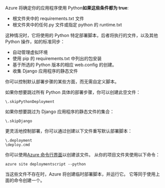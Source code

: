 Azure 将确定你的应用程序使用 Python**如果这些条件都为 true**:

* 根文件夹中的 requirements.txt 文件
* 根文件夹中的任何.py 文件或指定 python 的 runtime.txt

这种情况时，它将使用的 Python 特定部署脚本，后者将执行的文件，以及其他 Python 操作，如的标准同步：

* 自动管理虚拟环境
* 使用 pip 的 requirements.txt 中列出的包安装
* 基于所选的 Python 版本的相应 web.config 的创建。
* 收集 Django 应用程序的静态文件

你可以控制默认部署步骤的某些方面，而无需自定义脚本。

如果你想要跳过所有 Python 具体的部署步骤，你可以创建此空文件：

    \.skipPythonDeployment

如果你想要跳过为 Django 应用程序的静态文件的集合：

    \.skipDjango 

更灵活地控制部署，你可以通过创建以下文件重写默认部署脚本：

    \.deployment
    \deploy.cmd

你可以使用[Azure 命令行界面][ Azure command-line interface]以创建该文件。  从你的项目文件夹使用以下命令：

    azure site deploymentscript --python

当这些文件不存在时，Azure 将创建临时部署脚本，并运行它。  它等同于使用上面的命令创建一个。

[Azure command-line interface]: http://azure.microsoft.com/downloads/

